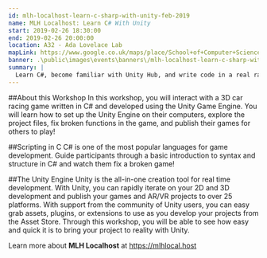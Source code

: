 ```yaml
---
id: mlh-localhost-learn-c-sharp-with-unity-feb-2019
name: MLH Localhost: Learn C# With Unity
start: 2019-02-26 18:30:00
end: 2019-02-26 20:00:00
location: A32 - Ada Lovelace Lab
mapLink: https://www.google.co.uk/maps/place/School+of+Computer+Science/@52.9533603,-1.1892748,17.15z/data=!4m5!3m4!1s0x4879c209bfffffff:0xaf426646771a25ac!8m2!3d52.953357!4d-1.18736
banner: .\public\images\events\banners\/mlh-localhost-learn-c-sharp-with-unity-feb-2019-banner.jpg
summary: |
  Learn C#, become familiar with Unity Hub, and write code in a real racing game you can play with your friends!
---
```


##About this Workshop
In this workshop, you will interact with a 3D car racing game written in C# and developed using the Unity Game Engine. You will learn how to set up the Unity Engine on their computers, explore the project files, fix broken functions in the game, and publish their games for others to play!

##Scripting in C
C# is one of the most popular languages for game development. Guide participants through a basic introduction to syntax and structure in C# and watch them fix a broken game!

##The Unity Engine
Unity is the all-in-one creation tool for real time development. With Unity, you can rapidly iterate on your 2D and 3D development and publish your games and AR/VR projects to over 25 platforms. With support from the community of Unity users, you can easy grab assets, plugins, or extensions to use as you develop your projects from the Asset Store. Through this workshop, you will be able to see how easy and quick it is to bring your project to reality with Unity.

Learn more about **MLH Localhost** at https://mlhlocal.host